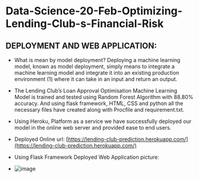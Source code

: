 # Data-Science-20-Feb-Optimizing-Lending-Club-s-Financial-Risk
## **DEPLOYMENT AND WEB APPLICATION:**
  - What is mean by model deployment? Deploying a machine learning model, known as model deployment, simply means to integrate a machine learning model and integrate it into an existing production environment (1) where it can take in an input and return an output. 
  - The Lending Club’s Loan Approval Optimisation Machine Learning Model is trained and tested using Random Forest Algorithm with 88.80% accuracy. And using flask framework, HTML, CSS and python all the necessary files have created along with Procfile and requirement.txt. 
  - Using Heroku, Platform as a service we have successfully deployed our model in the online web server and provided ease to end users.
 
  - Deployed Online url: [https://lending-club-prediction.herokuapp.com/](https://lending-club-prediction.herokuapp.com/)
  
  - Using Flask Framework Deployed Web Application picture:
 
  - ![image](https://user-images.githubusercontent.com/63509618/114299006-bbd66180-9ad6-11eb-91e7-3e27edc58f3e.png)
 
